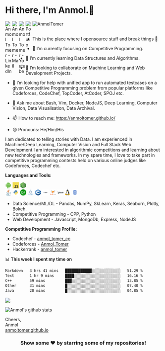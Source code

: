# Hi there, I'm Anmol.👋
<a href="https://www.linkedin.com/in/anmol-tomer/">
  <img align="left" alt="Anmol Tomer - LinkedIn" width="22px" src="https://cdn.jsdelivr.net/npm/simple-icons@v3/icons/linkedin.svg"/>
</a>
<a href="mailto:anmol3540@gmail.com">
  <img align="left" alt="Anmol Tomer - Mail" width="22px" src="https://img.icons8.com/ios-glyphs/30/000000/new-post.png"/>
</a>
<a href="https://www.youtube.com/channel/UCApphaxwYQL_-SFdlAlaIcQ">
  <img align="left" alt="Anmol Tomer - Youtube" width="22px" src="https://cdn.jsdelivr.net/npm/simple-icons@v3/icons/youtube.svg"/>
</a>

<a href="https://anmoltomer.github.io/">
  <img align="left" alt="Portfolio" width="22px" src="https://cdn.jsdelivr.net/npm/simple-icons@v3/icons/nucleo.svg"/>
</a>

<img src="https://komarev.com/ghpvc/?username=AnmolTomer" alt="AnmolTomer"/>
<br />
<br />

- This is the place where I opensource stuff and break things :rofl:

- 🔭 I’m currently focusing on Competitive Programming.
- 🌱 I’m currently learning Data Structures and Algorithms.
- 👯 I’m looking to collaborate on Machine Learning and Web Development Projects.
- 🤔 I’m looking for help with unified app to run automated testcases on a given Competitive Programming problem from popular platforms like Codeforces, CodeChef, TopCoder, AtCoder, SPOJ etc.
- 💬 Ask me about Bash, Vim, Docker, NodeJS, Deep Learning, Computer Vision, Data Visualisation, Data Archival.
- 📫 How to reach me: https://anmoltomer.github.io/
- 😄 Pronouns: He/Him/His

I am dedicated to telling stories with Data. I am experienced in Machine/Deep Learning, Computer Vision and Full Stack Web Development.I am interested in algorithmic competitions and learning about new technologies and frameworks. In my spare time, I love to take part in competitive programming contests held on various online judges like Codeforces, Codechef etc.

**Languages and Tools:**  

<code><img height="20" src="https://raw.githubusercontent.com/github/explore/80688e429a7d4ef2fca1e82350fe8e3517d3494d/topics/android/android.png"></code>
<code><img height="20" src="https://raw.githubusercontent.com/github/explore/80688e429a7d4ef2fca1e82350fe8e3517d3494d/topics/javascript/javascript.png"></code>
<code><img height="20" src="https://raw.githubusercontent.com/github/explore/80688e429a7d4ef2fca1e82350fe8e3517d3494d/topics/nodejs/nodejs.png"></code>    
<code><img height="20" src="https://raw.githubusercontent.com/github/explore/80688e429a7d4ef2fca1e82350fe8e3517d3494d/topics/java/java.png"></code>
<code><img height="20" src="https://raw.githubusercontent.com/github/explore/80688e429a7d4ef2fca1e82350fe8e3517d3494d/topics/python/python.png"></code>
<code><img height="20" src="https://raw.githubusercontent.com/github/explore/80688e429a7d4ef2fca1e82350fe8e3517d3494d/topics/csharp/csharp.png"></code>
<code><img height="20" src="https://raw.githubusercontent.com/github/explore/80688e429a7d4ef2fca1e82350fe8e3517d3494d/topics/c/c.png"></code>
<code><img height="20" src="https://raw.githubusercontent.com/github/explore/80688e429a7d4ef2fca1e82350fe8e3517d3494d/topics/cpp/cpp.png"></code>
<code><img height="20" src="https://raw.githubusercontent.com/github/explore/80688e429a7d4ef2fca1e82350fe8e3517d3494d/topics/jquery/jquery.png"></code>
<code><img height="20" src="https://raw.githubusercontent.com/github/explore/80688e429a7d4ef2fca1e82350fe8e3517d3494d/topics/tensorflow/tensorflow.png"></code>
<code><img height="20" src="https://raw.githubusercontent.com/github/explore/80688e429a7d4ef2fca1e82350fe8e3517d3494d/topics/bash/bash.png"></code>
<code><img height="20" src="https://raw.githubusercontent.com/github/explore/80688e429a7d4ef2fca1e82350fe8e3517d3494d/topics/linux/linux.png"></code>
<code><img height="20" src="https://raw.githubusercontent.com/github/explore/80688e429a7d4ef2fca1e82350fe8e3517d3494d/topics/sql/sql.png"></code>

- Data Science/ML/DL - Pandas, NumPy, SkLearn, Keras, Seaborn, Plotly, Bokeh.
- Competitive Programming - CPP, Python
- Web Development - Javascript, MongoDb, Express, NodeJS

**Competitive Programming Profile:**
- Codechef - [anmol_tomer_cc](https://www.codechef.com/users/anmol_tomer_cc)
- Codeforces - [Anmol_Tomer](https://www.codeforces.com/profile/Anmol_Tomer)
- Hackerrank - [anmol_tomer](https://www.hackerrank.com/anmol_tomer)

📊 **This week I spent my time on**
<!--START_SECTION:waka-->
```text
Markdown   3 hrs 41 mins   ████████████░░░░░░░░░░░░░   51.29 % 
Text       1 hr 9 mins     ████░░░░░░░░░░░░░░░░░░░░░   16.16 % 
C++        59 mins         ███░░░░░░░░░░░░░░░░░░░░░░   13.85 % 
Other      31 mins         █░░░░░░░░░░░░░░░░░░░░░░░░   07.40 % 
Java       20 mins         █░░░░░░░░░░░░░░░░░░░░░░░░   04.85 %
```
<!--END_SECTION:waka-->

<div align="left">
<a href="https://github.com/AnmolTomer">
  <img align="center" src="https://github-readme-stats.vercel.app/api/top-langs/?username=AnmolTomer&theme=dark&hide_langs_below=1" />
</a>
</div>

![Anmol's github stats](https://github-readme-stats.vercel.app/api?username=AnmolTomer&show_icons=true&title_color=00ff41&icon_color=82eefd&text_color=afafaf&bg_color=151515)

Cheers,<br />
Anmol<br />
[anmoltomer.github.io](https://anmoltomer.github.io)

<div align="center">

### Show some ❤️ by starring some of my repositories!

</div>
